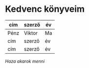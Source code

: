 # Kedvenc könyveim

| cím    | szerző | év | 
| ------ | ------ | -- | 
| Pénz   | Viktor | Ma | 
| cím    | szerző | év | 
| cím    | szerző | év | 

*Haza akarok menni*

